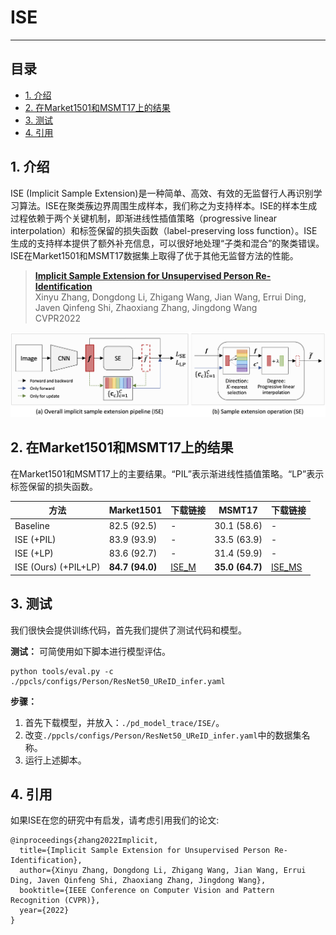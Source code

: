 # ISE
---
## 目录

- [1. 介绍](#1)
- [2. 在Market1501和MSMT17上的结果](#2)
- [3. 测试](#3)
- [4. 引用](#4)

<a name='1'></a>
## 1. 介绍

ISE (Implicit Sample Extension)是一种简单、高效、有效的无监督行人再识别学习算法。ISE在聚类蔟边界周围生成样本，我们称之为支持样本。ISE的样本生成过程依赖于两个关键机制，即渐进线性插值策略（progressive linear interpolation）和标签保留的损失函数（label-preserving loss function）。ISE生成的支持样本提供了额外补充信息，可以很好地处理“子类和混合”的聚类错误。ISE在Market1501和MSMT17数据集上取得了优于其他无监督方法的性能。

> [**Implicit Sample Extension for Unsupervised Person Re-Identification**](https://arxiv.org/abs/2204.06892v1)<br>
> Xinyu Zhang, Dongdong Li, Zhigang Wang, Jian Wang, Errui Ding, Javen Qinfeng Shi, Zhaoxiang Zhang, Jingdong Wang<br>
> CVPR2022

![image](../../images/ISE_ReID/ISE_pipeline.png)


<a name='2'></a>
## 2. 在Market1501和MSMT17上的结果

在Market1501和MSMT17上的主要结果。“PIL”表示渐进线性插值策略。“LP”表示标签保留的损失函数。

| 方法 | Market1501 | 下载链接 | MSMT17 | 下载链接 |
| --- | -- | -- | -- | - |
| Baseline | 82.5 (92.5) | - | 30.1 (58.6) | - |
| ISE (+PIL) | 83.9 (93.9) | - | 33.5 (63.9) | - |
| ISE (+LP)  | 83.6 (92.7) | - | 31.4 (59.9) | - |
| ISE (Ours) (+PIL+LP) | **84.7 (94.0)** | [ISE_M](https://paddle-imagenet-models-name.bj.bcebos.com/dygraph/ISE_M_model.pdparams) | **35.0 (64.7)** | [ISE_MS](https://paddle-imagenet-models-name.bj.bcebos.com/dygraph/ISE_MS_model.pdparams) |


<a name="3"></a>
## 3. 测试
我们很快会提供训练代码，首先我们提供了测试代码和模型。

**测试：** 可简使用如下脚本进行模型评估。

```
python tools/eval.py -c ./ppcls/configs/Person/ResNet50_UReID_infer.yaml
```
**步骤：**
1. 首先下载模型，并放入：```./pd_model_trace/ISE/```。
2. 改变```./ppcls/configs/Person/ResNet50_UReID_infer.yaml```中的数据集名称。
3. 运行上述脚本。


<a name="4"></a>
## 4. 引用

如果ISE在您的研究中有启发，请考虑引用我们的论文:

```
@inproceedings{zhang2022Implicit,
  title={Implicit Sample Extension for Unsupervised Person Re-Identification},
  author={Xinyu Zhang, Dongdong Li, Zhigang Wang, Jian Wang, Errui Ding, Javen Qinfeng Shi, Zhaoxiang Zhang, Jingdong Wang},
  booktitle={IEEE Conference on Computer Vision and Pattern Recognition (CVPR)},
  year={2022}
}
```
